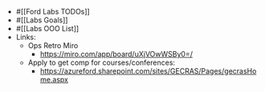 - #[[Ford Labs TODOs]]
- #[[Labs Goals]]
- #[[Labs OOO List]]
- Links:
	- Ops Retro Miro
		- https://miro.com/app/board/uXjVOwWSBy0=/
	- Apply to get comp for courses/conferences:
		- https://azureford.sharepoint.com/sites/GECRAS/Pages/gecrasHome.aspx